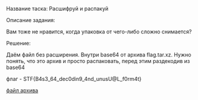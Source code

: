 Название таска: Расшифруй и распакуй

Описание задания:

Вам тоже не нравится, когда упаковка от чего-либо сложно снимается?

Решение:

Даём файл без расширения. Внутри base64 от архива flag.tar.xz. Нужно понять, что это архив и просто распаковать, перед этим раздекодив из base64

флаг - STF{B4s3_64_dec0din9_4nd_unusU@L_f0rm4t}

[файл архива](./flag)
